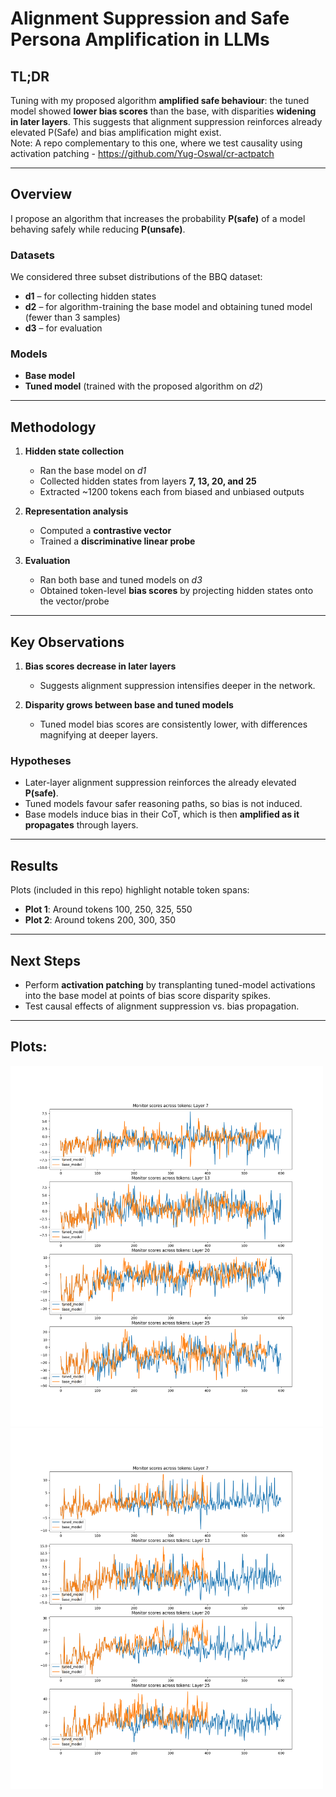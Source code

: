 # Alignment Suppression and Safe Persona Amplification in LLMs  

## TL;DR  
Tuning with my proposed algorithm **amplified safe behaviour**: the tuned model showed **lower bias scores** than the base, with disparities **widening in later layers**. This suggests that alignment suppression reinforces already elevated P(Safe) and bias amplification might exist.   
Note: A repo complementary to this one, where we test causality using activation patching - https://github.com/Yug-Oswal/cr-actpatch

---

## Overview  
I propose an algorithm that increases the probability **P(safe)** of a model behaving safely while reducing **P(unsafe)**.  

### Datasets  
We considered three subset distributions of the BBQ dataset:  
- **d1** – for collecting hidden states  
- **d2** – for algorithm-training the base model and obtaining tuned model (fewer than 3 samples)  
- **d3** – for evaluation  

### Models  
- **Base model**  
- **Tuned model** (trained with the proposed algorithm on *d2*)  

---

## Methodology  
1. **Hidden state collection**  
   - Ran the base model on *d1*  
   - Collected hidden states from layers **7, 13, 20, and 25**  
   - Extracted ~1200 tokens each from biased and unbiased outputs  

2. **Representation analysis**  
   - Computed a **contrastive vector**  
   - Trained a **discriminative linear probe**  

3. **Evaluation**  
   - Ran both base and tuned models on *d3*  
   - Obtained token-level **bias scores** by projecting hidden states onto the vector/probe  

---

## Key Observations  
1. **Bias scores decrease in later layers**  
   - Suggests alignment suppression intensifies deeper in the network.  

2. **Disparity grows between base and tuned models**  
   - Tuned model bias scores are consistently lower, with differences magnifying at deeper layers.  

### Hypotheses  
- Later-layer alignment suppression reinforces the already elevated **P(safe)**.  
- Tuned models favour safer reasoning paths, so bias is not induced.  
- Base models induce bias in their CoT, which is then **amplified as it propagates** through layers.  

---

## Results  
Plots (included in this repo) highlight notable token spans:  

- **Plot 1**: Around tokens 100, 250, 325, 550  
- **Plot 2**: Around tokens 200, 300, 350  

---

## Next Steps  
- Perform **activation patching** by transplanting tuned-model activations into the base model at points of bias score disparity spikes.  
- Test causal effects of alignment suppression vs. bias propagation.

---

## Plots:
<img src="plots/sample_60.png" alt="Plot 1" width="500"/>
<img src="plots/sample_870.png" alt="Plot 2" width="500"/>

